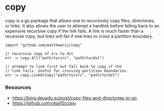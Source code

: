 

# copy

copy is a go package that allows one to recursively copy files, directories, or
links. It also allows the user to attempt a hardlink before falling back to an
expensive recursive copy if the link fails. A link is much faster than a
recursive copy, but links will fail if one tries to cross a partition boundary.

```golang
import "github.com/matthewrsj/copy"

// recursive copy of src to dst
err := copy.All("path/to/src", "path/to/dst")

// attempt to link first but fall back to copy if the
// link fails. Useful for crossing partition boundaries.
err := copy.LinkOrCopy("path/to/src", "path/to/dst")
```

### Resources

* https://blog.depado.eu/post/copy-files-and-directories-in-go
* https://github.com/otiai10/copy
